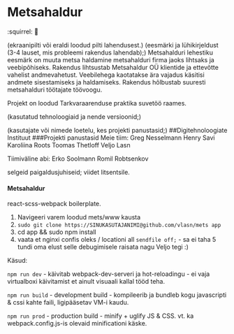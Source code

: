 # Metsahaldur 
:squirrel: :gun:

(ekraanipilti või eraldi loodud pilti lahendusest.)
(eesmärki ja lühikirjeldust (3-4 lauset, mis probleemi rakendus lahendab);)
Metsahalduri lehestiku eesmärk on muuta metsa haldamine metsahalduri firma jaoks lihtsaks ja veebipõhiseks. Rakendus lihtsustab Metsahaldur OÜ klientide ja ettevõtte vahelist andmevahetust. Veebilehega kaotatakse ära vajadus käsitisi andmete  sisestamiseks ja haldamiseks. Rakendus hõlbustab suuresti metsahalduri töötajate töövoogu. 

Projekt on loodud Tarkvaraarenduse praktika suvetöö raames. 


(kasutatud tehnoloogiaid ja nende versioonid;)

(kasutajate või nimede loetelu, kes projekti panustasid;)
##Digitehnoloogiate Instituut
###Projekti panustasid
Meie tiim: 
Greg Nesselmann
Henry Savi
Karoliina Roots
Toomas Thetloff
Veljo Lasn

Tiimiväline abi: 
Erko Soolmann
Romil Robtsenkov


selgeid paigaldusjuhiseid;
viidet litsentsile.




#### Metsahaldur

react-scss-webpack boilerplate.

1) Navigeeri varem loodud mets/www kausta
2) `sudo git clone https://SINUKASUTAJANIMI@github.com/vlasn/mets app`
3) cd app && sudo npm install
4) vaata et nginxi confis oleks / locationi all `sendfile off;` - sa ei taha 5 tundi oma elust selle debugimisele raisata nagu Veljo tegi :)

Käsud:

`npm run dev` - käivitab webpack-dev-serveri ja hot-reloadingu - ei vaja virtualboxi käivitamist et ainult visuaali kallal tööd teha.

`npm run build` - development build - kompileerib ja bundleb kogu javascripti & cssi kahte faili, ligipääsetav VM-i kaudu.

`npm run prod` - production build - minify + uglify JS & CSS. vt. ka webpack.config.js-is olevaid minificationi käske.

